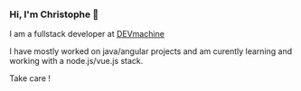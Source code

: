 ### Hi, I'm Christophe 👋
I am a fullstack developer at [DEVmachine](https://www.devmachine.fr/)

I have mostly worked on java/angular projects and am curently learning and working with a node.js/vue.js stack.

Take care !
